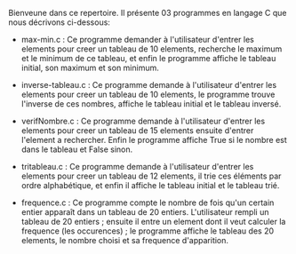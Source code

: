 Bienveune dans ce repertoire. Il présente 03 programmes en langage C que nous décrivons ci-dessous:


  * max-min.c :  Ce programme demander à l'utilisateur d'entrer les elements pour creer un tableau de 10 elements, recherche le maximum et le minimum de ce tableau, et enfin le programme affiche le tableau initial, son maximum et son minimum.
  
  
  
 * inverse-tableau.c : Ce programme demande à l'utilisateur d'entrer les elements pour creer un tableau de 10 elements, le programme trouve l'inverse de ces nombres, affiche le tableau initial et le tableau inversé.
 
 
 
 * verifNombre.c :  Ce programme demande à l'utilisateur d'entrer les elements pour creer un tableau de 15 elements ensuite d'entrer l'element a rechercher. Enfin le programme affiche True si le nombre est dans le tableau et False sinon.
  
 
 * tritableau.c : Ce programme demande à l'utilisateur d'entrer les elements pour creer un tableau de 12 elements, il trie ces éléments par ordre alphabétique, et enfin il affiche le tableau initial et le tableau trié.


 * frequence.c :   Ce programme compte le nombre de fois qu'un certain entier apparaît dans un tableau de 20 entiers. L'utilisateur rempli un tableau de 20 entiers ; ensuite il entre un element dont il veut calculer la frequence (les occurences) ; le programme affiche le tableau des 20 elements, le nombre choisi et sa frequence d'apparition.

